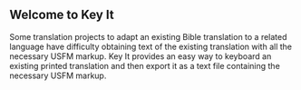 ## Welcome to Key It ##

Some translation projects to adapt an existing Bible translation to a related language
have difficulty obtaining text of the existing translation with all the necessary USFM markup.
Key It provides an easy way to keyboard an existing printed translation and then
export it as a text file containing the necessary USFM markup.
